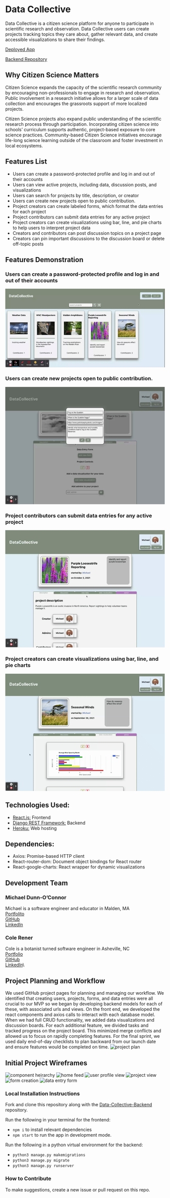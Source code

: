 # Data Collective

Data Collective is a citizen science platform for anyone to participate in scientific research and observation. Data Collective users can create projects tracking topics they care about, gather relevant data, and create accessible visualizations to share their findings.

[Deployed App](#)

[Backend Repository](https://github.com/DataCollectiveTeam/Data-Collective-Backend)

## Why Citizen Science Matters

Citizen Science expands the capacity of the scientific research community by encouraging non-professionals to engage in research and observation. Public involvement in a research initiative allows for a larger scale of data collection and encourages the grassroots support of more localized projects.

Citizen Science projects also expand public understanding of the scientific research process through participation. Incorporating citizen science into schools’ curriculum supports authentic, project-based exposure to core science practices. Community-based Citizen Science initiatives encourage life-long science learning outside of the classroom and foster investment in local ecosystems.

## Features List
* Users can create a password-protected profile and log in and out of their accounts
* Users can view active projects, including data, discussion posts, and visualizations
* Users can search for projects by title, description, or creator
* Users can create new projects open to public contribution.
* Project creators can create labeled forms, which format the data entries for each project
* Project contributors can submit data entries for any active project
* Project creators can create visualizations using bar, line, and pie charts to help users to interpret project data
* Creators and contributors can post discussion topics on a project page
* Creators can pin important discussions to the discussion board or delete off-topic posts

## Features Demonstration
### Users can create a password-protected profile and log in and out of their accounts
![login](https://github.com/DataCollectiveTeam/Data-Collective/blob/master/public/gifs/login.gif)
### Users can create new projects open to public contribution.
![new project](https://github.com/DataCollectiveTeam/Data-Collective/blob/master/public/gifs/new_project.gif)
### Project contributors can submit data entries for any active project
![data entry](https://github.com/DataCollectiveTeam/Data-Collective/blob/master/public/gifs/data_entry%20.gif)
### Project creators can create visualizations using bar, line, and pie charts
![data visualization](https://github.com/DataCollectiveTeam/Data-Collective/blob/master/public/gifs/data_vis.gif)

## Technologies Used:
* [React.js:](https://reactjs.org/) Frontend
* [Django REST Framework:](https://www.django-rest-framework.org/) Backend
* [Heroku:](https://dashboard.heroku.com/) Web hosting

## Dependencies:
* Axios: Promise-based HTTP client
* React-router-dom: Document object bindings for React router
* React-google-charts: React wrapper for dynamic visualizations

## Development Team
### Michael Dunn-O’Connor
Michael is a software engineer and educator in Malden, MA\
[Portfolito](https://dunnoconnor.github.io/)\
[GitHub](https://github.com/dunnoconnor)\
[LinkedIn](https://www.linkedin.com/in/michael-dunn-o-connor/)

### Cole Rener
Cole is a botanist turned software engineer in Asheville, NC\
[Portfolio](https://dishbin.github.io/)\
[GitHub](https://github.com/dishbin)\
[LinkedIn](https://www.linkedin.com/in/cole-rener/)\

## Project Planning and Workflow
We used GitHub project pages for planning and managing our workflow.  We identified that creating users, projects, forms, and data entries were all crucial to our MVP so we began by developing backend models for each of these, with associated urls and views.  On the front end, we developed the react components and axios calls to interact with each database model.  When we had full CRUD functionality, we added data visualizations and discussion boards.  For each additional feature, we divided tasks and tracked progress on the project board.  This minimized merge conflicts and allowed us to focus on rapidly completing features.  For the final sprint, we used daily end-of-day checklists to plan backward from our launch date and ensure features would be completed on time.
![project plan](https://user-images.githubusercontent.com/37776449/135728176-50d12dce-2667-4a27-a95d-43a5f849736b.png)

## Initial Project Wireframes
![component heirarchy](https://user-images.githubusercontent.com/37776449/135728250-950e1021-70cb-4886-a557-1cc59d587b46.jpg)
![home feed](https://user-images.githubusercontent.com/37776449/135728254-86da3c85-8417-43d0-b437-e4bf9aa2a9ba.jpg)
![user profile view](https://user-images.githubusercontent.com/37776449/135728263-2147af88-fee4-4037-99ca-bd295ffee87c.jpg)
![project view](https://user-images.githubusercontent.com/37776449/135728275-13973ffd-5660-4674-aeb9-b4e451849901.jpg)
![form creation](https://user-images.githubusercontent.com/37776449/135728282-8099ef62-089f-4c77-8422-ef505e27ab89.jpg)
![data entry form](https://user-images.githubusercontent.com/37776449/135728286-ecd3e7a1-f5fd-4bff-a406-9c2a2d143189.jpg)

### Local Installation Instructions
Fork and clone this repository along with the [Data-Collective-Backend](https://github.com/DataCollectiveTeam/Data-Collective-Backend) repository.

Run the following in your terminal for the frontend:
* `npm i` to install relevant dependencies
* `npm start` to run the app in development mode.

Run the following in a python virtual environment for the backend:
* `python3 manage.py makemigrations`
* `python3 manage.py migrate`
* `python3 manage.py runserver`

### How to Contribute
To make suggestions, create a new issue or pull request on this repo.
